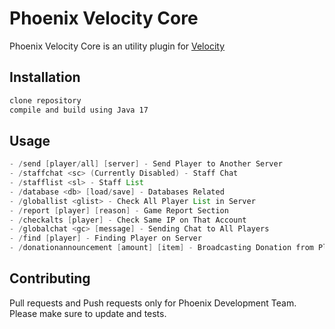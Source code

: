 # Phoenix Velocity Core

Phoenix Velocity Core is an  utility plugin for [Velocity](https://papermc.io/software/velocity)
## Installation



```bash
clone repository
compile and build using Java 17
```

## Usage

```java
- /send [player/all] [server] - Send Player to Another Server
- /staffchat <sc> (Currently Disabled) - Staff Chat
- /stafflist <sl> - Staff List
- /database <db> [load/save] - Databases Related
- /globallist <glist> - Check All Player List in Server
- /report [player] [reason] - Game Report Section
- /checkalts [player] - Check Same IP on That Account
- /globalchat <gc> [message] - Sending Chat to All Players
- /find [player] - Finding Player on Server
- /donationannouncement [amount] [item] - Broadcasting Donation from Player
```

## Contributing

Pull requests and Push requests only for Phoenix Development Team.
Please make sure to update and tests.
